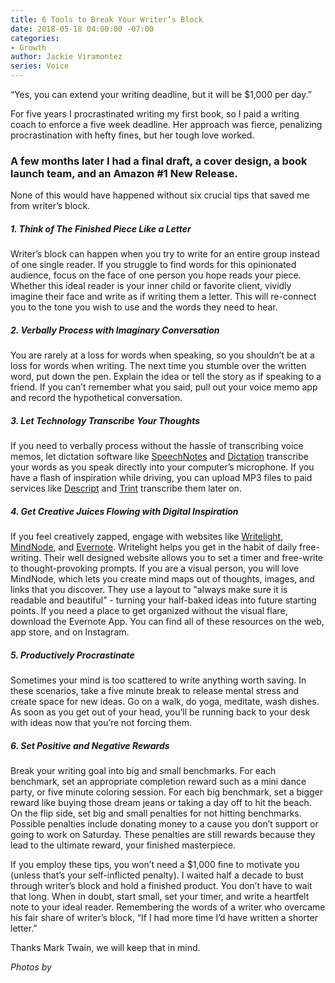 ```yaml
---
title: 6 Tools to Break Your Writer’s Block
date: 2018-05-18 04:00:00 -07:00
categories:
- Growth
author: Jackie Viramontez
series: Voice
---
```


“Yes, you can extend your writing deadline, but it will be $1,000 per day.”

For five years I procrastinated writing my first book, so I paid a writing coach to enforce a five week deadline. Her approach was fierce, penalizing procrastination with hefty fines, but her tough love worked. 

### A few months later I had a final draft, a cover design, a book launch team, and an Amazon #1 New Release. 

None of this would have happened without six crucial tips that saved me from writer’s block.

##### 1. Think of The Finished Piece Like a Letter

Writer’s block can happen when you try to write for an entire group instead of one single reader. If you struggle to find words for this opinionated audience, focus on the face of one person you hope reads your piece. Whether this ideal reader is your inner child or favorite client, vividly imagine their face and write as if writing them a letter. This will re-connect you to the tone you wish to use and the words they need to hear.

##### 2. Verbally Process with Imaginary Conversation 

You are rarely at a loss for words when speaking, so you shouldn’t be at a loss for words when writing. The next time you stumble over the written word, put down the pen. Explain the idea or tell the story as if speaking to a friend. If you can’t remember what you said, pull out your voice memo app and record the hypothetical conversation. 

##### 3. Let Technology Transcribe Your Thoughts 

If you need to verbally process without the hassle of transcribing voice memos, let dictation software like [SpeechNotes](https://speechnotes.co/) and [Dictation](https://dictation.io/speech) transcribe your words as you speak directly into your computer’s microphone. If you have a flash of inspiration while driving, you can upload MP3 files to paid services like [Descript](https://www.descript.com/) and [Trint](https://trint.com/) transcribe them later on.
 
##### 4. Get Creative Juices Flowing with Digital Inspiration

If you feel creatively zapped, engage with websites like [Writelight](http://writelight.guru/), [MindNode](https://mindnode.com/), and [Evernote](https://evernote.com/). Writelight helps you get in the habit of daily free-writing. Their well designed website allows you to set a timer and free-write to thought-provoking prompts. If you are a visual person, you will love MindNode, which lets you create mind maps out of thoughts, images, and links that you discover. They use a layout to "always make sure it is readable and beautiful” - turning your half-baked ideas into future starting points. If you need a place to get organized without the visual flare, download the Evernote App. You can find all of these resources on the web, app store, and on Instagram.

##### 5. Productively Procrastinate

Sometimes your mind is too scattered to write anything worth saving. In these scenarios, take a five minute break to release mental stress and create space for new ideas. Go on a walk, do yoga, meditate, wash dishes. As soon as you get out of your head, you’ll be running back to your desk with ideas now that you’re not forcing them.

##### 6. Set Positive and Negative Rewards 

Break your writing goal into big and small benchmarks. For each benchmark, set an appropriate completion reward such as a mini dance party, or five minute coloring session. For each big benchmark, set a bigger reward like buying those dream jeans or taking a day off to hit the beach. On the flip side, set big and small penalties for not hitting benchmarks. Possible penalties include donating money to a cause you don’t support or going to work on Saturday. These penalties are still rewards because they lead to the ultimate reward, your finished masterpiece.

If you employ these tips, you won’t need a $1,000 fine to motivate you (unless that’s your self-inflicted penalty). I waited half a decade to bust through writer’s block and hold a finished product. You don’t have to wait that long. When in doubt, start small, set your timer, and write a heartfelt note to your ideal reader. Remembering the words of a writer who overcame his fair share of writer’s block, “If I had more time I’d have written a shorter letter.”

Thanks Mark Twain, we will keep that in mind. 

_Photos by_